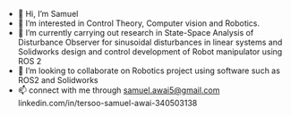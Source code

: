 - 👋 Hi, I’m Samuel
- 👀 I’m interested in Control Theory, Computer vision and Robotics.
- 🌱 I’m currently carrying out research in State-Space Analysis of Disturbance Observer for sinusoidal disturbances in linear systems and Solidworks design and control development of Robot manipulator using ROS 2
- 💞️ I’m looking to collaborate on Robotics project using software such as ROS2 and Solidworks
- 📫  connect with me through 
        samuel.awai5@gmail.com
        linkedin.com/in/tersoo-samuel-awai-340503138

<!---
Awai005/Awai005 is a ✨ special ✨ repository because its `README.md` (this file) appears on your GitHub profile.
You can click the Preview link to take a look at your changes.
--->
